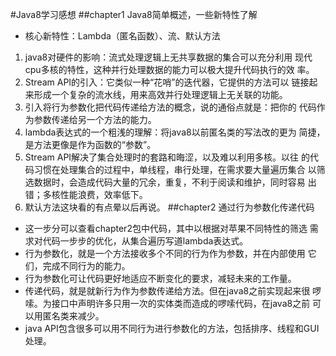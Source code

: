 #Java8学习感想
##chapter1 Java8简单概述，一些新特性了解
* 核心新特性：Lambda（匿名函数）、流、默认方法
1. java8对硬件的影响：流式处理逻辑上无共享数据的集合可以充分利用
现代cpu多核的特性，这种并行处理数据的能力可以极大提升代码执行的效
率。
2. Stream API的引入：它类似一种“花哨”的迭代器，它提供的方法可以
链接起来形成一个复杂的流水线，用来高效并行处理逻辑上无关联的功能。
3. 引入将行为参数化把代码传递给方法的概念，说的通俗点就是：把你的
代码作为参数传递给另一个方法的能力。
4. lambda表达式的一个粗浅的理解：将java8以前匿名类的写法改的更为
简捷，是方法更像是作为函数的“参数”。
5. Stream API解决了集合处理时的套路和晦涩，以及难以利用多核。以往
的代码习惯在处理集合的过程中，单线程，串行处理，在需求要大量遍历集合
以筛选数据时，会造成代码大量的冗余，重复，不利于阅读和维护，同时容易
出错；多核性能浪费，效率低下。
6. 默认方法这块看的有点晕以后再说。
##chapter2 通过行为参数化传递代码
* 这一步分可以查看chapter2包中代码，其中以根据对苹果不同特性的筛选
需求对代码一步步的优化，从集合遍历写道lambda表达式。
* 行为参数化，就是一个方法接收多个不同的行为作为参数，并在内部使用
它们，完成不同行为的能力。
* 行为参数化可让代码更好地适应不断变化的要求，减轻未来的工作量。
* 传递代码，就是就新行为作为参数传递给方法。但在java8之前实现起来很
啰嗦。为接口中声明许多只用一次的实体类而造成的啰嗦代码，在java8之前
可以用匿名类来减少。
* java API包含很多可以用不同行为进行参数化的方法，包括排序、线程和GUI处理。